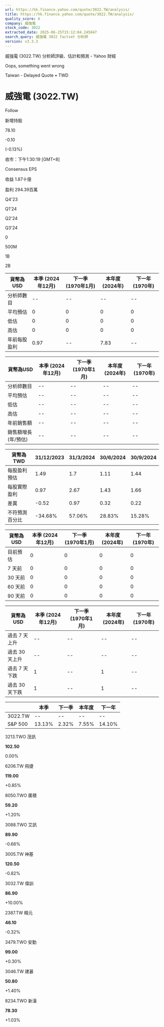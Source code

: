```yaml
---
url: https://hk.finance.yahoo.com/quote/3022.TW/analysis/
title: https://hk.finance.yahoo.com/quote/3022.TW/analysis/
quality_score: 6
company: 威強電
stock_code: 3022
extracted_date: 2025-06-25T15:12:04.245847
search_query: 威強電 3022 factset 分析師
version: v3.3.3
---
```


威強電 (3022.TW) 分析師評級、估計和預測 - Yahoo 財經


Oops, something went wrong

 

Taiwan - Delayed Quote • TWD 

# 威強電 (3022.TW)

Follow

 

新增持股

78.10

-0.10

(-0.13%)

收市：下午1:30:19 [GMT+8]

Consensus EPS

收益 1.87十億

盈利 294.39百萬

Q4'23

Q1'24

Q2'24

Q3'24

0

500M

1B

2B

| 貨幣為USD | 本季 (2024年12月) | 下一季 (1970年1月) | 本年度 (2024年) | 下一年 (1970年) |
| --- | --- | --- | --- | --- |
| 分析師數目 | -- | -- | -- | -- |
| 平均預估 | 0 | 0 | 0 | 0 |
| 低估 | 0 | 0 | 0 | 0 |
| 高估 | 0 | 0 | 0 | 0 |
| 年前每股盈利 | 0.97 | -- | 7.83 | -- |

| 貨幣為USD | 本季 (2024年12月) | 下一季 (1970年1月) | 本年度 (2024年) | 下一年 (1970年) |
| --- | --- | --- | --- | --- |
| 分析師數目 | -- | -- | -- | -- |
| 平均預估 | -- | -- | -- | -- |
| 低估 | -- | -- | -- | -- |
| 高估 | -- | -- | -- | -- |
| 年前銷售額 | -- | -- | -- | -- |
| 銷售額增長 (年/預估) | -- | -- | -- | -- |

| 貨幣為TWD | 31/12/2023 | 31/3/2024 | 30/6/2024 | 30/9/2024 |
| --- | --- | --- | --- | --- |
| 每股盈利預估 | 1.49 | 1.7 | 1.11 | 1.44 |
| 每股實際盈利 | 0.97 | 2.67 | 1.43 | 1.66 |
| 差異 | -0.52 | 0.97 | 0.32 | 0.22 |
| 不符預測百分比 | -34.68% | 57.06% | 28.83% | 15.28% |

| 貨幣為USD | 本季 (2024年12月) | 下一季 (1970年1月) | 本年度 (2024年) | 下一年 (1970年) |
| --- | --- | --- | --- | --- |
| 目前預估 | 0 | 0 | 0 | 0 |
| 7 天前 | 0 | 0 | 0 | 0 |
| 30 天前 | 0 | 0 | 0 | 0 |
| 60 天前 | 0 | 0 | 0 | 0 |
| 90 天前 | 0 | 0 | 0 | 0 |

| 貨幣為USD | 本季 (2024年12月) | 下一季 (1970年1月) | 本年度 (2024年) | 下一年 (1970年) |
| --- | --- | --- | --- | --- |
| 過去 7 天上升 | -- | -- | -- | -- |
| 過去 30 天上升 | -- | -- | -- | -- |
| 過去 7 天下跌 | 1 | -- | 1 | -- |
| 過去 30 天下跌 | 1 | -- | 1 | -- |

|  | 本季 | 下一季 | 本年度 | 下一年 |
| --- | --- | --- | --- | --- |
| 3022.TW | -- | -- | -- | -- |
| S&P 500 | 13.13% | 2.32% | 7.55% | 14.10% |

3213.TWO  茂訊

**102.50**

0.00%

6206.TW  飛捷

**119.00**

+0.85%

8050.TWO  廣積

**59.20**

+1.20%

3088.TWO  艾訊

**89.90**

-0.66%

3005.TW  神基

**120.50**

-0.82%

3032.TW  偉訓

**86.90**

+10.00%

2387.TW  精元

**46.10**

-0.32%

3479.TWO  安勤

**99.00**

+0.30%

3046.TW  建碁

**50.80**

+1.40%

8234.TWO  新漢

**78.30**

+1.03%